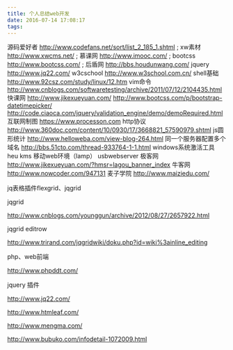 ```yaml
---
title: 个人总结web开发
date: 2016-07-14 17:08:17
tags:
---
```


源码爱好者 
http://www.codefans.net/sort/list_2_185_1.shtml       ;
xw素材
http://www.xwcms.net/          ;
慕课网
http://www.imooc.com/        ;
bootcss
http://www.bootcss.com/       ;
后盾网
http://bbs.houdunwang.com/
jquery
http://www.jq22.com/
w3cschool
http://www.w3school.com.cn/
shell基础
http://www.92csz.com/study/linux/12.htm
vim命令
http://www.cnblogs.com/softwaretesting/archive/2011/07/12/2104435.html
快课网
http://www.jikexueyuan.com/
http://www.bootcss.com/p/bootstrap-datetimepicker/
http://code.ciaoca.com/jquery/validation_engine/demo/demoRequired.html
 互联网制图
https://www.processon.com
http协议
http://www.360doc.com/content/10/0930/17/3668821_57590979.shtml
js圆形统计
http://www.helloweba.com/view-blog-264.html
同一个服务器配置多个域名
http://bbs.51cto.com/thread-933764-1-1.html
windows系统激活工具
heu kms
移动web环境（lamp）
usbwebserver
极客网
http://www.jikexueyuan.com/?hmsr=lagou_banner_index
牛客网
http://www.nowcoder.com/947131
麦子学院
http://www.maiziedu.com/

jq表格插件flexgrid、jqgrid

jqgrid

http://www.cnblogs.com/younggun/archive/2012/08/27/2657922.html

jqgrid editrow

http://www.trirand.com/jqgridwiki/doku.php?id=wiki%3ainline_editing

php、web前端

http://www.phpddt.com/

jquery 插件

http://www.jq22.com/

http://www.htmleaf.com/

http://www.mengma.com/

http://www.bubuko.com/infodetail-1072009.html